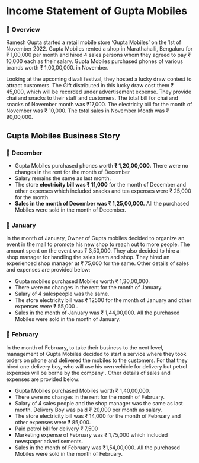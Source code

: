 # **Income Statement of Gupta Mobiles**



### 🔰 **Overview**

Ramesh Gupta started a retail mobile store ‘Gupta Mobiles’ on the 1st of November 2022. Gupta Mobiles rented a shop in Marathahalli, Bengaluru for ₹ 1,00,000 per month and hired 4 sales persons whom they agreed to pay ₹ 10,000 each as their salary. Gupta Mobiles purchased phones of various brands worth ₹ 1,00,00,000. in November.

Looking at the upcoming diwali festival, they hosted a lucky draw contest to attract customers. The Gift distributed in this lucky draw cost them ₹ 45,000, which will be recorded under advertisement expense. They provide chai and snacks to their staff and customers. The total bill for chai and snacks of November month was ₹17,000. The electricity bill for the month of November was ₹ 10,000. The total sales in November Month was  ₹ 90,00,000.  

## **Gupta Mobiles Business Story**

### 🔰 **December**
- Gupta Mobiles purchased phones worth **₹ 1,20,00,000.** There were no changes in the rent for the month of December
- Salary remains the same as last month.
- The store **electricity bill was ₹ 11,000** for the month of December and other expenses which included snacks and tea expenses were  ₹ 25,000 for the month.
- **Sales in the month of December was ₹ 1,25,00,000.** All the purchased Mobiles were sold in the month of December.

### 🔰 **January**
In the month of January, Owner of Gupta mobiles decided to organize an event in the mall to promote his new shop to reach out to more people. The amount spent on the event was ₹ 3,50,000. They also decided to hire a shop manager for handling the sales team and shop. They hired an experienced shop manager at ₹ 75,000 for the same. Other details of sales and expenses are provided below:

- Gupta mobiles purchased Mobiles worth ₹ 1,30,00,000. 
- There were no changes in the rent for the month of January.
- Salary of 4 salespeople was the same. 
- The store electricity bill was ₹ 12500 for the month of January  and other expenses were ₹ 55,000 .
- Sales in the month of January was ₹ 1,44,00,000. All the purchased Mobiles were sold in the month of January.


### 🔰 **February**
In the month of February, to take their business to the next level, management of Gupta Mobiles decided to start a service where they took orders on phone and delivered the mobiles to the customers. For that they hired one delivery boy, who will use his own vehicle for delivery but petrol expenses will be borne by the company . Other details of sales and expenses are provided below:

- Gupta Mobiles purchased Mobiles worth ₹ 1,40,00,000.
- There were no changes in the rent for the month of February.
- Salary of 4 sales people and the shop manager  was the same as last month. Delivery Boy was paid ₹ 20,000 per month as salary.
- The store electricity bill was ₹ 14,000 for the month of February and other expenses were ₹ 85,000.
- Paid petrol bill for delivery ₹ 7,500
- Marketing expense of February was ₹ 1,75,000 which included newspaper advertisements.
- Sales in the month of February was ₹1,54,00,000. All the purchased Mobiles were sold in the month of February.